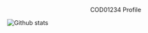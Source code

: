 <fonts size=10><p align="center">COD01234 Profile</p></fonts>


![Github stats](https://github-readme-stats.vercel.app/api?username=cod01234&theme=highcontrast&show_icons=true&count_private=true)
